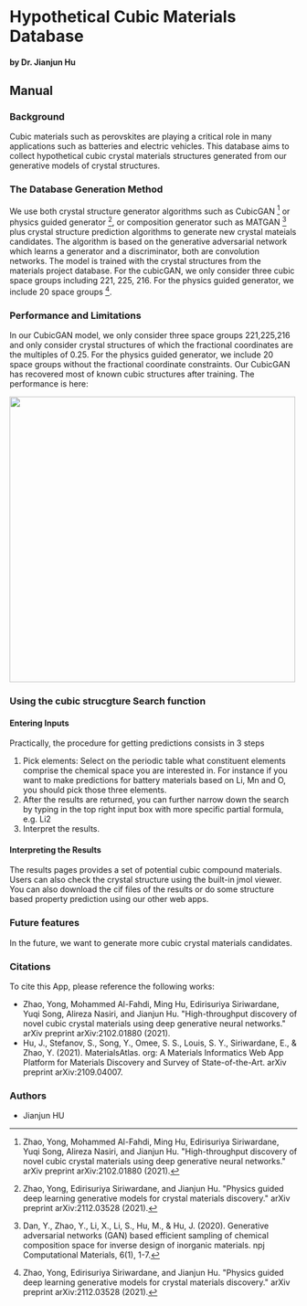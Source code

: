 
# Hypothetical Cubic Materials Database

#### by Dr. Jianjun Hu

## Manual

### Background 
Cubic materials such as perovskites are playing a critical role in many applications such as batteries and electric vehicles. This database aims to collect hypothetical cubic crystal materials structures generated from our generative models of crystal structures.


### The Database Generation Method

We use both crystal structure generator algorithms such as CubicGAN [^1] or physics guided generator [^2], or composition generator such as MATGAN [^3] plus crystal structure prediction algorithms to generate new crystal mateials candidates. The algorithm is based on the generative adversarial network which learns a generator and a discriminator, both are convolution networks. The model is trained with the crystal structures from the materials project database. For the cubicGAN, we only consider three cubic space groups including 221, 225, 216. For the physics guided generator, we include 20 space groups [^2]. 


### Performance and Limitations

In our CubicGAN model, we only consider three space groups 221,225,216 and only consider crystal structures of which the fractional coordinates are the multiples of 0.25. For the physics guided generator, we include 20 space groups without the fractional coordinate constraints. Our CubicGAN has recovered most of known cubic structures after training. The performance is here: 

<img src="cubicgan.png" width=500>


### Using the cubic strucgture Search function

#### Entering Inputs

Practically, the procedure for getting predictions consists in 3 steps

1. Pick elements: Select on the periodic table what constituent elements comprise the chemical space you are interested in.
   For instance if you want to make predictions for battery materials based on Li, Mn and O, you should pick those three elements.
2. After the results are returned, you can further narrow down the search by typing in the top right input box with more specific partial formula, e.g. Li2
3. Interpret the results.
   

#### Interpreting the Results

The results pages provides a set of potential cubic compound materials. Users can also check the crystal structure using the built-in jmol viewer.
You can also download the cif files of the results or do some structure based property prediction using our other web apps. 


### Future features

In the future, we want to generate more cubic crystal materials candidates.

### Citations

To cite this App, please reference the following works:

- Zhao, Yong, Mohammed Al-Fahdi, Ming Hu, Edirisuriya Siriwardane, Yuqi Song, Alireza Nasiri, and Jianjun Hu. "High-throughput discovery of novel cubic crystal materials using deep generative neural networks." arXiv preprint arXiv:2102.01880 (2021).
- Hu, J., Stefanov, S., Song, Y., Omee, S. S., Louis, S. Y., Siriwardane, E., & Zhao, Y. (2021). MaterialsAtlas. org: A Materials Informatics Web App Platform for Materials Discovery and Survey of State-of-the-Art. arXiv preprint arXiv:2109.04007.

[^1]: Zhao, Yong, Mohammed Al-Fahdi, Ming Hu, Edirisuriya Siriwardane, Yuqi Song, Alireza Nasiri, and Jianjun Hu. "High-throughput discovery of novel cubic crystal materials using deep generative neural networks." arXiv preprint arXiv:2102.01880 (2021).
[^2]: Zhao, Yong, Edirisuriya Siriwardane, and Jianjun Hu. "Physics guided deep learning generative models for crystal materials discovery." arXiv preprint arXiv:2112.03528 (2021).
[^3]: Dan, Y., Zhao, Y., Li, X., Li, S., Hu, M., & Hu, J. (2020). Generative adversarial networks (GAN) based efficient sampling of chemical composition space for inverse design of inorganic materials. npj Computational Materials, 6(1), 1-7.




### Authors

- Jianjun HU


